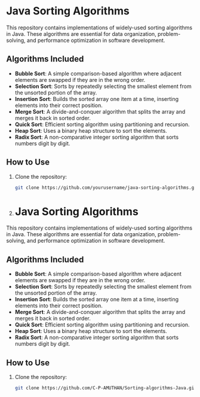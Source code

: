 # Java Sorting Algorithms

This repository contains implementations of widely-used sorting algorithms in Java. These algorithms are essential for data organization, problem-solving, and performance optimization in software development.

## Algorithms Included

- **Bubble Sort**: A simple comparison-based algorithm where adjacent elements are swapped if they are in the wrong order.
- **Selection Sort**: Sorts by repeatedly selecting the smallest element from the unsorted portion of the array.
- **Insertion Sort**: Builds the sorted array one item at a time, inserting elements into their correct position.
- **Merge Sort**: A divide-and-conquer algorithm that splits the array and merges it back in sorted order.
- **Quick Sort**: Efficient sorting algorithm using partitioning and recursion.
- **Heap Sort**: Uses a binary heap structure to sort the elements.
- **Radix Sort**: A non-comparative integer sorting algorithm that sorts numbers digit by digit.

## How to Use

1. Clone the repository:
   ```bash
   git clone https://github.com/yourusername/java-sorting-algorithms.git

2. # Java Sorting Algorithms

This repository contains implementations of widely-used sorting algorithms in Java. These algorithms are essential for data organization, problem-solving, and performance optimization in software development.

## Algorithms Included

- **Bubble Sort**: A simple comparison-based algorithm where adjacent elements are swapped if they are in the wrong order.
- **Selection Sort**: Sorts by repeatedly selecting the smallest element from the unsorted portion of the array.
- **Insertion Sort**: Builds the sorted array one item at a time, inserting elements into their correct position.
- **Merge Sort**: A divide-and-conquer algorithm that splits the array and merges it back in sorted order.
- **Quick Sort**: Efficient sorting algorithm using partitioning and recursion.
- **Heap Sort**: Uses a binary heap structure to sort the elements.
- **Radix Sort**: A non-comparative integer sorting algorithm that sorts numbers digit by digit.

## How to Use

1. Clone the repository:
   ```bash
   git clone https://github.com/C-P-AMUTHAN/Sorting-algorithms-Java.git

